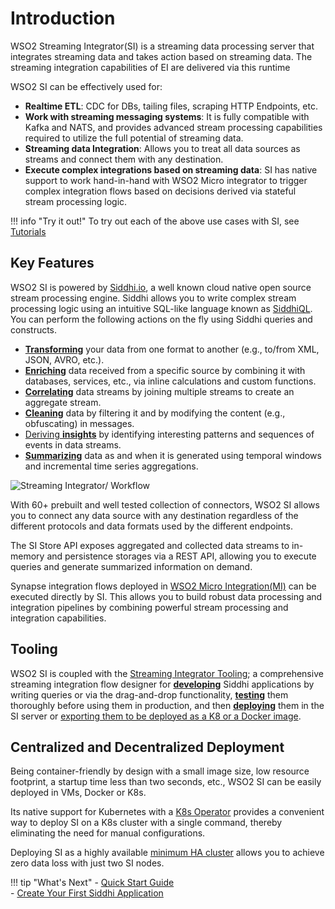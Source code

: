 
# Introduction

WSO2 Streaming Integrator(SI) is a streaming data processing server that integrates streaming data and takes action based on streaming data. The streaming integration capabilities of EI are delivered via this runtime

WSO2 SI can be effectively used for:

- **Realtime ETL**: CDC for DBs, tailing files, scraping HTTP Endpoints, etc.
- **Work with streaming messaging systems**: It is fully compatible with Kafka and NATS, and provides advanced stream processing capabilities required to utilize the full potential of streaming data.
- **Streaming data Integration**: Allows you to treat all data sources as streams and connect them with any destination.
- **Execute complex integrations based on streaming data**: SI has native support to work hand-in-hand with WSO2 Micro integrator to trigger complex integration flows based on decisions derived via stateful stream processing logic.


!!! info "Try it out!"
    To try out each of the above use cases with SI, see [Tutorials](../examples/tutorials-overview.md)

## Key Features

WSO2 SI is powered by [Siddhi.io](https://siddhi.io/), a well known cloud native open source stream processing engine. Siddhi allows you to write complex stream processing logic using an intuitive SQL-like language known as [SiddhiQL](https://siddhi.io/en/v5.0/docs/). You can perform the following actions on the fly using Siddhi queries and constructs.


- [**Transforming**](../guides/transforming-data.md) your data from one format to another (e.g., to/from XML, JSON, AVRO, etc.).
- [**Enriching**](../guides/enriching-data.md) data received from a specific source by combining it with databases, services, etc., via inline calculations and custom functions.
- [**Correlating**](../guides/correlating-events.md#correlate-a-stream-and-a-static-datasource-to-enrich.md) data streams by joining multiple streams to create an aggregate stream.
- [**Cleaning**](../guides/cleansing-data.md) data by filtering it and by modifying the content (e.g., obfuscating) in messages.
- [Deriving **insights**](../guides/correlating-events.md#correlating-events-to-find-a-pattern.md) by identifying interesting patterns and sequences of events in data streams.
- [**Summarizing**](../guides/summarizing-data.md) data as and when it is generated using temporal windows and incremental time series aggregations.
 
 ![Streaming Integrator/ Workflow](../images/overview/streaming-integrator.png)

With 60+ prebuilt and well tested collection of connectors, WSO2 SI allows you to connect any data source with any destination regardless of the different protocols and data formats used by the different endpoints.

The SI Store API exposes aggregated and collected data streams to in-memory and persistence storages via a REST API, allowing you to execute queries and generate summarized information on demand.

Synapse integration flows deployed in [WSO2 Micro Integration(MI)](https://github.com/wso2/micro-integrator) can be executed directly by SI. This allows you to build robust data processing and integration pipelines by combining powerful stream processing and integration capabilities.

## Tooling

WSO2 SI is coupled with the [Streaming Integrator Tooling](../develop//streaming-integrator-studio-overview.md); a comprehensive streaming integration flow designer for [**developing**]((../develop/creating-a-Siddhi-Application.md)) Siddhi applications
 by writing queries or via the drag-and-drop functionality, [**testing**](../develop/testing-a-Siddhi-Application.md) them thoroughly before using them in production, and then [**deploying**](../develop/deploying-Streaming-Applications.md) them in the SI server or [exporting them to be deployed as a K8 or a Docker image](../develop/exporting-Siddhi-Applications.md).



## Centralized and Decentralized Deployment

Being container-friendly by design with a small image size, low resource footprint, a startup time less than two seconds, etc., WSO2 SI can be easily deployed in VMs, Docker or K8s.

Its native support for Kubernetes with a [K8s Operator](https://siddhi.io/en/v5.1/docs/siddhi-as-a-kubernetes-microservice/) provides a convenient way to deploy SI on a K8s cluster with a single command, thereby eliminating the need for manual configurations.

Deploying SI as a highly available [minimum HA cluster](../setup/deploying-si-as-minimum-ha-cluster.md) allows you to achieve zero data loss with just two SI nodes.

!!! tip "What's Next"
    - [Quick Start Guide](../quick-start-guide/quick-start-guide.md)<br/>
    - [Create Your First Siddhi Application](../quick-start-guide/getting-started/getting-started-guide-overview.md)

